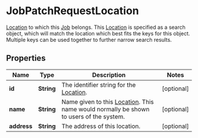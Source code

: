 

# JobPatchRequestLocation

[Location](https://developers.intellihr.io/docs/v1/) to which this [Job](https://developers.intellihr.io/docs/v1/) belongs. This [Location](https://developers.intellihr.io/docs/v1/) is specified as a search object, which will match the location which best fits the keys for this object. Multiple keys can be used together to further narrow search results.

## Properties

| Name | Type | Description | Notes |
|------------ | ------------- | ------------- | -------------|
|**id** | **String** | The identifier string for the [Location](https://developers.intellihr.io/docs/v1/). |  [optional] |
|**name** | **String** | Name given to this [Location](https://developers.intellihr.io/docs/v1/). This name would normally be shown to users of the system. |  [optional] |
|**address** | **String** | The address of this location. |  [optional] |




